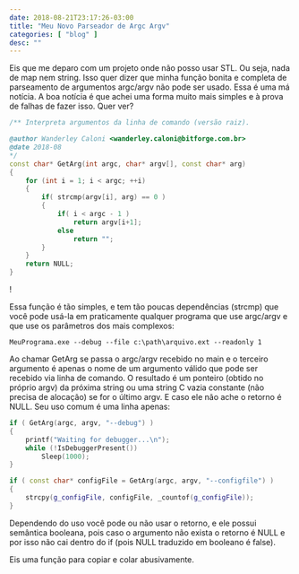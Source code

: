 ```yaml
---
date: 2018-08-21T23:17:26-03:00
title: "Meu Novo Parseador de Argc Argv"
categories: [ "blog" ]
desc: ""
---
```

Eis que me deparo com um projeto onde não posso usar STL. Ou seja, nada de map nem string. Isso quer dizer que minha função bonita e completa de parseamento de argumentos argc/argv não pode ser usado. Essa é uma má notícia. A boa notícia é que achei uma forma muito mais simples e à prova de falhas de fazer isso. Quer ver?

```c++
/** Interpreta argumentos da linha de comando (versão raiz).

@author Wanderley Caloni <wanderley.caloni@bitforge.com.br>
@date 2018-08
*/
const char* GetArg(int argc, char* argv[], const char* arg)
{
    for (int i = 1; i < argc; ++i)
    {
        if( strcmp(argv[i], arg) == 0 )
        {
            if( i < argc - 1 )
                return argv[i+1];
            else
                return "";
        }
    }
    return NULL;
}
```

!

Essa função é tão simples, e tem tão poucas dependências (strcmp) que você pode usá-la em praticamente qualquer programa que use argc/argv e que use os parâmetros dos mais complexos:

```
MeuPrograma.exe --debug --file c:\path\arquivo.ext --readonly 1
```

Ao chamar GetArg se passa o argc/argv recebido no main e o terceiro argumento é apenas o nome de um argumento válido que pode ser recebido via linha de comando. O resultado é um ponteiro (obtido no próprio argv) da próxima string ou uma string C vazia constante (não precisa de alocação) se for o último argv. E caso ele não ache o retorno é NULL. Seu uso comum é uma linha apenas:

```c++
if ( GetArg(argc, argv, "--debug") )
{
    printf("Waiting for debugger...\n");
    while (!IsDebuggerPresent())
        Sleep(1000);
}
```

```c++
if ( const char* configFile = GetArg(argc, argv, "--configfile") )
{
    strcpy(g_configFile, configFile, _countof(g_configFile));
}
```

Dependendo do uso você pode ou não usar o retorno, e ele possui semântica booleana, pois caso o argumento não exista o retorno é NULL e por isso não cai dentro do if (pois NULL traduzido em booleano é false).

Eis uma função para copiar e colar abusivamente.
